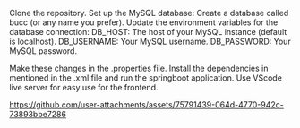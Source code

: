 Clone the repository.
Set up the MySQL database:
Create a database called bucc (or any name you prefer).
Update the environment variables for the database connection:
DB_HOST: The host of your MySQL instance (default is localhost).
DB_USERNAME: Your MySQL username.
DB_PASSWORD: Your MySQL password.

Make these changes in the .properties file. 
Install the dependencies in mentioned in the .xml file and run the springboot application. 
Use VScode live server for easy use for the frontend.


https://github.com/user-attachments/assets/75791439-064d-4770-942c-73893bbe7286

